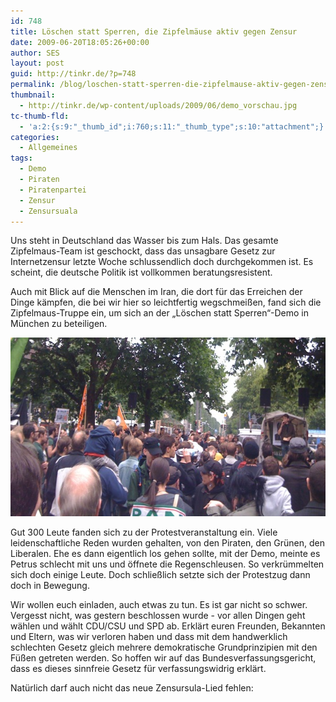 ```yaml
---
id: 748
title: Löschen statt Sperren, die Zipfelmäuse aktiv gegen Zensur
date: 2009-06-20T18:05:26+00:00
author: SES
layout: post
guid: http://tinkr.de/?p=748
permalink: /blog/loschen-statt-sperren-die-zipfelmause-aktiv-gegen-zensur/
thumbnail:
  - http://tinkr.de/wp-content/uploads/2009/06/demo_vorschau.jpg
tc-thumb-fld:
  - 'a:2:{s:9:"_thumb_id";i:760;s:11:"_thumb_type";s:10:"attachment";}'
categories:
  - Allgemeines
tags:
  - Demo
  - Piraten
  - Piratenpartei
  - Zensur
  - Zensursuala
---
```

Uns steht in Deutschland das Wasser bis zum Hals. Das gesamte Zipfelmaus-Team ist geschockt, dass das unsagbare Gesetz zur Internetzensur letzte Woche schlussendlich doch durchgekommen ist. Es scheint, die deutsche Politik ist vollkommen beratungsresistent.

Auch mit Blick auf die Menschen im Iran, die dort für das Erreichen der Dinge kämpfen, die bei wir hier so leichtfertig wegschmeißen, fand sich die Zipfelmaus-Truppe ein, um sich an der &#8222;Löschen statt Sperren&#8220;-Demo in München zu beteiligen.

<img loading="lazy" src="/assets/2009/06/demo_1.jpg" alt="Beginn der Demo" title="demo_1" width="606" height="286" />

Gut 300 Leute fanden sich zu der Protestveranstaltung ein. Viele leidenschaftliche Reden wurden gehalten, von den Piraten, den Grünen, den Liberalen. Ehe es dann eigentlich los gehen sollte, mit der Demo, meinte es Petrus schlecht mit uns und öffnete die Regenschleusen. So verkrümmelten sich doch einige Leute. Doch schließlich setzte sich der Protestzug dann doch in Bewegung.

Wir wollen euch einladen, auch etwas zu tun. Es ist gar nicht so schwer. Vergesst nicht, was gestern beschlossen wurde - vor allen Dingen geht wählen und wählt CDU/CSU und SPD ab. Erklärt euren Freunden, Bekannten und Eltern, was wir verloren haben und dass mit dem handwerklich schlechten Gesetz gleich mehrere demokratische Grundprinzipien mit den Füßen getreten werden.
So hoffen wir auf das Bundesverfassungsgericht, dass es dieses sinnfreie Gesetz für verfassungswidrig erklärt.

Natürlich darf auch nicht das neue Zensursula-Lied fehlen:
